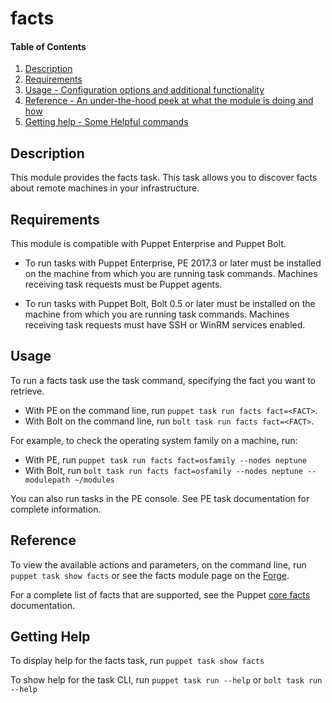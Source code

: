 
# facts

#### Table of Contents

1. [Description](#description)
2. [Requirements](#requirements)
3. [Usage - Configuration options and additional functionality](#usage)
4. [Reference - An under-the-hood peek at what the module is doing and how](#reference)
5. [Getting help - Some Helpful commands](#getting-help)

## Description

This module provides the facts task. This task allows you to discover facts about remote machines in your infrastructure.

## Requirements

This module is compatible with Puppet Enterprise and Puppet Bolt.

* To run tasks with Puppet Enterprise, PE 2017.3 or later must be installed on the machine from which you are running task commands. Machines receiving task requests must be Puppet agents.

* To run tasks with Puppet Bolt, Bolt 0.5 or later must be installed on the machine from which you are running task commands. Machines receiving task requests must have SSH or WinRM services enabled.

## Usage

To run a facts task use the task command, specifying the fact you want to retrieve.

* With PE on the command line, run `puppet task run facts fact=<FACT>`.
* With Bolt on the command line, run `bolt task run facts fact=<FACT>`.

For example, to check the operating system family on a machine, run:

* With PE, run `puppet task run facts fact=osfamily --nodes neptune`
* With Bolt, run `bolt task run facts fact=osfamily --nodes neptune --modulepath ~/modules`

You can also run tasks in the PE console. See PE task documentation for complete information.

## Reference

To view the available actions and parameters, on the command line, run `puppet task show facts` or see the facts module page on the [Forge](https://forge.puppet.com/puppetlabs/facts/tasks).

For a complete list of facts that are supported, see the Puppet [core facts](https://docs.puppet.com/facter/latest/core_facts.html) documentation.

## Getting Help

To display help for the facts task, run `puppet task show facts`

To show help for the task CLI, run `puppet task run --help` or `bolt task run --help`

